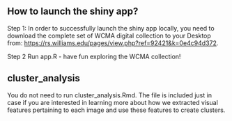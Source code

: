 
## How to launch the shiny app? 

Step 1: In order to successfully launch the shiny app locally, you need to download the complete set of WCMA digital collection to your Desktop from: https://rs.williams.edu/pages/view.php?ref=92421&k=0e4c94d372. 

Step 2 Run app.R - have fun exploring the WCMA collection! 

## cluster_analysis

You do not need to run cluster_analysis.Rmd. The file is included just in case if you are interested in learning more about how we extracted visual features pertaining to each image and use these features to create clusters. 
